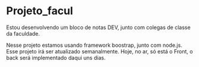 # Projeto_facul

Estou desenvolvendo um bloco de notas DEV, junto com colegas de classe da faculdade.

Nesse projeto estamos usando framework boostrap, junto com node.js. Esse projeto irá ser atualizado semanalmente. Hoje, no ar, só está o Front, o back será implementado daqui uns dias.
